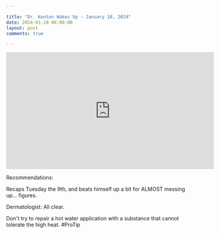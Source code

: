 ```yaml
---

title: "Dr. Kenton Wakes Up - January 10, 2024"
date: 2024-01-10 06:00:00
layout: post
comments: true

---
```


<iframe width="560" height="315" src="https://www.youtube.com/embed/HYrV5obk-sM?si=UuPt69G3V633U-uw" title="YouTube video player" frameborder="0" allow="accelerometer; autoplay; clipboard-write; encrypted-media; gyroscope; picture-in-picture; web-share" allowfullscreen></iframe>

Recommendations: 

Recaps Tuesday the 9th, and beats himself up a bit for ALMOST messing up... figures. 

Dermatologist: All clear. 

Don't try to repair a hot water application with a substance that cannot tolerate the high heat. #ProTip
